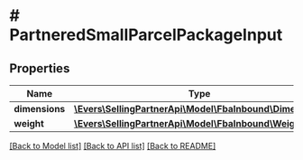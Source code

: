 # # PartneredSmallParcelPackageInput

## Properties

Name | Type | Description | Notes
------------ | ------------- | ------------- | -------------
**dimensions** | [**\Evers\SellingPartnerApi\Model\FbaInbound\Dimensions**](Dimensions.md) |  |
**weight** | [**\Evers\SellingPartnerApi\Model\FbaInbound\Weight**](Weight.md) |  |

[[Back to Model list]](../../README.md#models) [[Back to API list]](../../README.md#endpoints) [[Back to README]](../../README.md)
